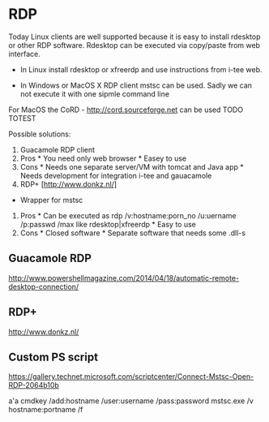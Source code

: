 RDP
===

Today Linux clients are well supported because it is easy to install rdesktop or other RDP software. 
Rdesktop can be executed via copy/paste from web interface.

* In Linux install rdesktop or xfreerdp and use instructions from i-tee web.

* In Windows or MacOS X RDP client mstsc can be used. Sadly we can not execute it with one sipmle command line

For MacOS the CoRD - http://cord.sourceforge.net can be used TODO TOTEST

Possible solutions:

1. Guacamole RDP client
  1. Pros
    * You need only web browser
    * Easey to use
  1. Cons
    * Needs one separate server/VM with tomcat and Java app
    * Needs development for integration i-tee and gauacamole
1. RDP+  [http://www.donkz.nl/] 
  * Wrapper for mstsc
  1. Pros
    * Can be executed as rdp /v:hostname:porn_no  /u:uername /p:passwd /max like rdesktop|xfreerdp
    * Easy to use
  1. Cons
    * Closed software
    * Separate software that needs some .dll-s



Guacamole RDP
--------------

http://www.powershellmagazine.com/2014/04/18/automatic-remote-desktop-connection/


RDP+
-------------
http://www.donkz.nl/

Custom PS script
----------------
https://gallery.technet.microsoft.com/scriptcenter/Connect-Mstsc-Open-RDP-2064b10b

a'a
cmdkey /add:hostname /user:username /pass:password
mstsc.exe /v hostname:portname /f